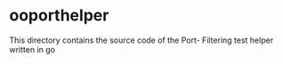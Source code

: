 # ooporthelper

This directory contains the source code of the Port-
Filtering test helper written in go